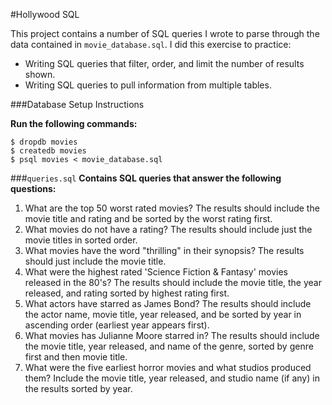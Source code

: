 #Hollywood SQL

This project contains a number of SQL queries I wrote to parse through the data contained in `movie_database.sql`. I did this exercise to practice:
* Writing SQL queries that filter, order, and limit the number of results shown.
* Writing SQL queries to pull information from multiple tables.

###Database Setup Instructions

**Run the following commands:**
```no-highlight
$ dropdb movies
$ createdb movies
$ psql movies < movie_database.sql
```

###`queries.sql`
**Contains SQL queries that answer the following questions:**
1. What are the top 50 worst rated movies? The results should include the movie title and rating and be sorted by the worst rating first.
2. What movies do not have a rating? The results should include just the movie titles in sorted order.
3. What movies have the word "thrilling" in their synopsis? The results should just include the movie title.
4. What were the highest rated 'Science Fiction & Fantasy' movies released in the 80's? The results should include the movie title, the year released, and rating sorted by highest rating first.
5. What actors have starred as James Bond? The results should include the actor name, movie title, year released, and be sorted by year in ascending order (earliest year appears first).
6. What movies has Julianne Moore starred in? The results should include the movie title, year released, and name of the genre, sorted by genre first and then movie title.
7. What were the five earliest horror movies and what studios produced them? Include the movie title, year released, and studio name (if any) in the results sorted by year.
